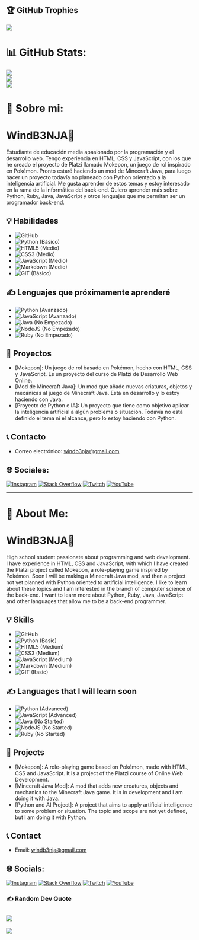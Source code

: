 ## 🏆 GitHub Trophies
![](https://github-profile-trophy.vercel.app/?username=WindB3NJA&theme=radical&no-frame=true&no-bg=false&margin-w=4)

# 📊 GitHub Stats:
![](https://github-readme-streak-stats.herokuapp.com/?user=WindB3NJA&theme=tokyonight&hide_border=false)<br/>
![](https://github-readme-stats.vercel.app/api?username=WindB3NJA&theme=tokyonight&hide_border=false&include_all_commits=false&count_private=false)<br/>
![](https://github-readme-stats.vercel.app/api/top-langs/?username=WindB3NJA&theme=tokyonight&hide_border=false&include_all_commits=false&count_private=false&layout=compact)

# 💫 Sobre mi:

# WindB3NJA🍃
Estudiante de educación media apasionado por la programación y el desarrollo web. Tengo experiencia en HTML, CSS y JavaScript, con los que he creado el proyecto de Platzi llamado Mokepon, un juego de rol inspirado en Pokémon. Pronto estaré haciendo un mod de Minecraft Java, para luego hacer un proyecto todavía no planeado con Python orientado a la inteligencia artificial. Me gusta aprender de estos temas y estoy interesado en la rama de la informática del back-end. Quiero aprender más sobre Python, Ruby, Java, JavaScript y otros lenguajes que me permitan ser un programador back-end.

## 💡 Habilidades
- ![GitHub](https://img.shields.io/badge/GitHub-%23121011.svg?style=for-the-badge&logo=github&logoColor=white) 
- ![Python](https://img.shields.io/badge/python-3670A0?style=for-the-badge&logo=python&logoColor=ffdd54)  (Básico)
- ![HTML5](https://img.shields.io/badge/html5-%23E34F26.svg?style=for-the-badge&logo=html5&logoColor=white)  (Medio)
- ![CSS3](https://img.shields.io/badge/css3-%231572B6.svg?style=for-the-badge&logo=css3&logoColor=white)  (Medio)
- ![JavaScript](https://img.shields.io/badge/javascript-%23323330.svg?style=for-the-badge&logo=javascript&logoColor=%23F7DF1E)  (Medio)
- ![Markdown](https://img.shields.io/badge/markdown-%23000000.svg?style=for-the-badge&logo=markdown&logoColor=white)  (Medio)
- ![GIT](https://img.shields.io/badge/Git-fc6d26?style=for-the-badge&logo=git&logoColor=white)  (Básico)

## ✍️ Lenguajes que próximamente aprenderé
- ![Python](https://img.shields.io/badge/python-3670A0?style=for-the-badge&logo=python&logoColor=ffdd54)  (Avanzado)
- ![JavaScript](https://img.shields.io/badge/javascript-%23323330.svg?style=for-the-badge&logo=javascript&logoColor=%23F7DF1E)  (Avanzado)
- ![Java](https://img.shields.io/badge/java-%23ED8B00.svg?style=for-the-badge&logo=java&logoColor=white)  (No Empezado)
- ![NodeJS](https://img.shields.io/badge/node.js-6DA55F?style=for-the-badge&logo=node.js&logoColor=white)  (No Empezado)
- ![Ruby](https://img.shields.io/badge/ruby-%23CC342D.svg?style=for-the-badge&logo=ruby&logoColor=white)  (No Empezado)

## 💼 Proyectos
- [Mokepon]: Un juego de rol basado en Pokémon, hecho con HTML, CSS y JavaScript. Es un proyecto del curso de Platzi de Desarrollo Web Online.
- [Mod de Minecraft Java]: Un mod que añade nuevas criaturas, objetos y mecánicas al juego de Minecraft Java. Está en desarrollo y lo estoy haciendo con Java.
- [Proyecto de Python e IA]: Un proyecto que tiene como objetivo aplicar la inteligencia artificial a algún problema o situación. Todavía no está definido el tema ni el alcance, pero lo estoy haciendo con Python.

## 📞 Contacto
- Correo electrónico: windb3nja@gmail.com

## 🌐 Sociales:
[![Instagram](https://img.shields.io/badge/Instagram-%23E4405F.svg?logo=Instagram&logoColor=white)](https://www.instagram.com/windb3nja.dev/) [![Stack Overflow](https://img.shields.io/badge/-Stackoverflow-FE7A16?logo=stack-overflow&logoColor=white)](https://stackoverflow.com/users/22235614/wind-b3nja) 
[![Twitch](https://img.shields.io/badge/Twitch-%239146FF.svg?logo=Twitch&logoColor=white)](https://twitch.tv/windb3nja) 
[![YouTube](https://img.shields.io/badge/YouTube-%23FF0000.svg?logo=YouTube&logoColor=white)](https://youtube.com/@windb3nja) 

---

# 💫 About Me:
# WindB3NJA🍃
High school student passionate about programming and web development. I have experience in HTML, CSS and JavaScript, with which I have created the Platzi project called Mokepon, a role-playing game inspired by Pokémon. Soon I will be making a Minecraft Java mod, and then a project not yet planned with Python oriented to artificial intelligence. I like to learn about these topics and I am interested in the branch of computer science of the back-end. I want to learn more about Python, Ruby, Java, JavaScript and other languages that allow me to be a back-end programmer.

## 💡 Skills
- ![GitHub](https://img.shields.io/badge/GitHub-%23121011.svg?style=for-the-badge&logo=github&logoColor=white) 
- ![Python](https://img.shields.io/badge/python-3670A0?style=for-the-badge&logo=python&logoColor=ffdd54)  (Basic)
- ![HTML5](https://img.shields.io/badge/html5-%23E34F26.svg?style=for-the-badge&logo=html5&logoColor=white)  (Medium)
- ![CSS3](https://img.shields.io/badge/css3-%231572B6.svg?style=for-the-badge&logo=css3&logoColor=white)  (Medium)
- ![JavaScript](https://img.shields.io/badge/javascript-%23323330.svg?style=for-the-badge&logo=javascript&logoColor=%23F7DF1E)  (Medium)
- ![Markdown](https://img.shields.io/badge/markdown-%23000000.svg?style=for-the-badge&logo=markdown&logoColor=white)  (Medium)
- ![GIT](https://img.shields.io/badge/Git-fc6d26?style=for-the-badge&logo=git&logoColor=white)  (Basic)

## ✍️ Languages that I will learn soon
- ![Python](https://img.shields.io/badge/python-3670A0?style=for-the-badge&logo=python&logoColor=ffdd54)  (Advanced)
- ![JavaScript](https://img.shields.io/badge/javascript-%23323330.svg?style=for-the-badge&logo=javascript&logoColor=%23F7DF1E)  (Advanced)
- ![Java](https://img.shields.io/badge/java-%23ED8B00.svg?style=for-the-badge&logo=java&logoColor=white)  (No Started)
- ![NodeJS](https://img.shields.io/badge/node.js-6DA55F?style=for-the-badge&logo=node.js&logoColor=white)  (No Started)
- ![Ruby](https://img.shields.io/badge/ruby-%23CC342D.svg?style=for-the-badge&logo=ruby&logoColor=white)  (No Started)

## 💼 Projects
- [Mokepon]: A role-playing game based on Pokémon, made with HTML, CSS and JavaScript. It is a project of the Platzi course of Online Web Development.
- [Minecraft Java Mod]: A mod that adds new creatures, objects and mechanics to the Minecraft Java game. It is in development and I am doing it with Java.
- [Python and AI Project]: A project that aims to apply artificial intelligence to some problem or situation. The topic and scope are not yet defined, but I am doing it with Python.

## 📞 Contact
- Email: windb3nja@gmail.com

## 🌐 Socials:
[![Instagram](https://img.shields.io/badge/Instagram-%23E4405F.svg?logo=Instagram&logoColor=white)](https://www.instagram.com/windb3nja.dev/) [![Stack Overflow](https://img.shields.io/badge/-Stackoverflow-FE7A16?logo=stack-overflow&logoColor=white)](https://stackoverflow.com/users/22235614/wind-b3nja) 
[![Twitch](https://img.shields.io/badge/Twitch-%239146FF.svg?logo=Twitch&logoColor=white)](https://twitch.tv/windb3nja) 
[![YouTube](https://img.shields.io/badge/YouTube-%23FF0000.svg?logo=YouTube&logoColor=white)](https://youtube.com/@windb3nja) 

### ✍️ Random Dev Quote
![](https://quotes-github-readme.vercel.app/api?type=horizontal&theme=tokyonight)
---
[![](https://visitcount.itsvg.in/api?id=WindB3NJA&icon=0&color=4)](https://visitcount.itsvg.in)

<!-- Proudly created with GPRM ( https://gprm.itsvg.in ) -->
